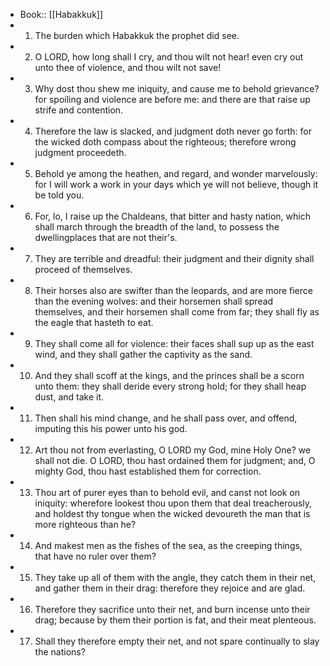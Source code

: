 - Book:: [[Habakkuk]]
- 1. The burden which Habakkuk the prophet did see.
- 2. O LORD, how long shall I cry, and thou wilt not hear! even cry out unto thee of violence, and thou wilt not save!
- 3. Why dost thou shew me iniquity, and cause me to behold grievance? for spoiling and violence are before me: and there are that raise up strife and contention.
- 4. Therefore the law is slacked, and judgment doth never go forth: for the wicked doth compass about the righteous; therefore wrong judgment proceedeth.
- 5. Behold ye among the heathen, and regard, and wonder marvelously: for I will work a work in your days which ye will not believe, though it be told you.
- 6. For, lo, I raise up the Chaldeans, that bitter and hasty nation, which shall march through the breadth of the land, to possess the dwellingplaces that are not their's.
- 7. They are terrible and dreadful: their judgment and their dignity shall proceed of themselves.
- 8. Their horses also are swifter than the leopards, and are more fierce than the evening wolves: and their horsemen shall spread themselves, and their horsemen shall come from far; they shall fly as the eagle that hasteth to eat.
- 9. They shall come all for violence: their faces shall sup up as the east wind, and they shall gather the captivity as the sand.
- 10. And they shall scoff at the kings, and the princes shall be a scorn unto them: they shall deride every strong hold; for they shall heap dust, and take it.
- 11. Then shall his mind change, and he shall pass over, and offend, imputing this his power unto his god.
- 12. Art thou not from everlasting, O LORD my God, mine Holy One? we shall not die. O LORD, thou hast ordained them for judgment; and, O mighty God, thou hast established them for correction.
- 13. Thou art of purer eyes than to behold evil, and canst not look on iniquity: wherefore lookest thou upon them that deal treacherously, and holdest thy tongue when the wicked devoureth the man that is more righteous than he?
- 14. And makest men as the fishes of the sea, as the creeping things, that have no ruler over them?
- 15. They take up all of them with the angle, they catch them in their net, and gather them in their drag: therefore they rejoice and are glad.
- 16. Therefore they sacrifice unto their net, and burn incense unto their drag; because by them their portion is fat, and their meat plenteous.
- 17. Shall they therefore empty their net, and not spare continually to slay the nations?
